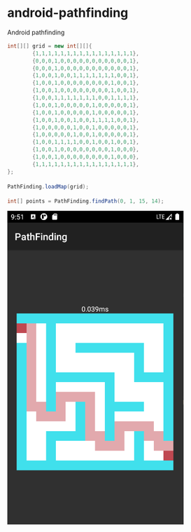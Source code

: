 # android-pathfinding

Android pathfinding


```java
int[][] grid = new int[][]{
        {1,1,1,1,1,1,1,1,1,1,1,1,1,1,1,1},
        {0,0,0,1,0,0,0,0,0,0,0,0,0,0,0,1},
        {0,0,0,1,0,0,0,0,0,0,0,0,0,0,0,1},
        {1,0,0,1,0,0,1,1,1,1,1,1,1,0,0,1},
        {1,0,0,1,0,0,0,0,0,0,0,0,1,0,0,1},
        {1,0,0,1,0,0,0,0,0,0,0,0,1,0,0,1},
        {1,0,0,1,1,1,1,1,1,1,0,0,1,1,1,1},
        {1,0,0,1,0,0,0,0,0,1,0,0,0,0,0,1},
        {1,0,0,1,0,0,0,0,0,1,0,0,0,0,0,1},
        {1,0,0,1,0,0,1,0,0,1,1,1,1,0,0,1},
        {1,0,0,0,0,0,1,0,0,1,0,0,0,0,0,1},
        {1,0,0,0,0,0,1,0,0,1,0,0,0,0,0,1},
        {1,0,0,1,1,1,1,0,0,1,0,0,1,0,0,1},
        {1,0,0,1,0,0,0,0,0,0,0,0,1,0,0,0},
        {1,0,0,1,0,0,0,0,0,0,0,0,1,0,0,0},
        {1,1,1,1,1,1,1,1,1,1,1,1,1,1,1,1},
};

PathFinding.loadMap(grid);

int[] points = PathFinding.findPath(0, 1, 15, 14);
```


![Image](https://github.com/planet0104/android-pathfinding/blob/main/screenshot.png)
